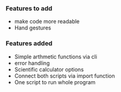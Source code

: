 ### Features to add

- make code more readable
- Hand gestures


### Features added
- Simple arthmetic functions via cli
- error handling 
- Scientific calculator options
- Connect both scripts via import function
- One script to run whole program
